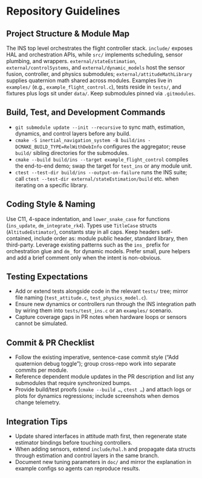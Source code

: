 # Repository Guidelines

## Project Structure & Module Map
The INS top level orchestrates the flight controller stack. `include/` exposes HAL and orchestration APIs, while `src/` implements scheduling, sensor plumbing, and wrappers. `external/stateEstimation`, `external/controlSystems`, and `external/dynamic_models` host the sensor fusion, controller, and physics submodules; `external/attitudeMathLibrary` supplies quaternion math shared across modules. Examples live in `examples/` (e.g., `example_flight_control.c`), tests reside in `tests/`, and fixtures plus logs sit under `data/`. Keep submodules pinned via `.gitmodules`.

## Build, Test, and Development Commands
- `git submodule update --init --recursive` to sync math, estimation, dynamics, and control layers before any build.
- `cmake -S inertial_navigation_system -B build/ins -DCMAKE_BUILD_TYPE=RelWithDebInfo` configures the aggregator; reuse `build/` sibling directories for the submodules.
- `cmake --build build/ins --target example_flight_control` compiles the end-to-end demo; swap the target for `test_ins` or any module unit.
- `ctest --test-dir build/ins --output-on-failure` runs the INS suite; call `ctest --test-dir external/stateEstimation/build` etc. when iterating on a specific library.

## Coding Style & Naming
Use C11, 4-space indentation, and `lower_snake_case` for functions (`ins_update`, `dm_integrate_rk4`). Types use `TitleCase` structs (`AltitudeEstimator`), constants stay in all caps. Keep headers self-contained, include order as: module public header, standard library, then third-party. Leverage existing patterns such as the `ins_` prefix for orchestration glue and `dm_` for dynamic models. Prefer small, pure helpers and add a brief comment only when the intent is non-obvious.

## Testing Expectations
- Add or extend tests alongside code in the relevant `tests/` tree; mirror file naming (`test_attitude.c`, `test_physics_model.c`).
- Ensure new dynamics or controllers run through the INS integration path by wiring them into `tests/test_ins.c` or an `examples/` scenario.
- Capture coverage gaps in PR notes when hardware loops or sensors cannot be simulated.

## Commit & PR Checklist
- Follow the existing imperative, sentence-case commit style (“Add quaternion debug toggle”); group cross-repo work into separate commits per module.
- Reference dependent module updates in the PR description and list any submodules that require synchronized bumps.
- Provide build/test proofs (`cmake --build …`, `ctest …`) and attach logs or plots for dynamics regressions; include screenshots when demos change telemetry.

## Integration Tips
- Update shared interfaces in attitude math first, then regenerate state estimator bindings before touching controllers.
- When adding sensors, extend `include/hal.h` and propagate data structs through estimation and control layers in the same branch.
- Document new tuning parameters in `doc/` and mirror the explanation in example configs so agents can reproduce results.
